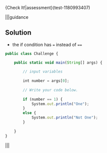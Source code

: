{Check It!|assessment}(test-1180993407)

|||guidance
## Solution

- the if condition has `=` instead of `==`

```javascript
public class Challenge {

    public static void main(String[] args) {
      
        // input variables
      
        int number = args[0];
      
        // Write your code below.
            
        if (number == 1) {
            System.out.println("One");
        }
        else {
            System.out.println("Not One");
        }
      
    }
}
```
|||